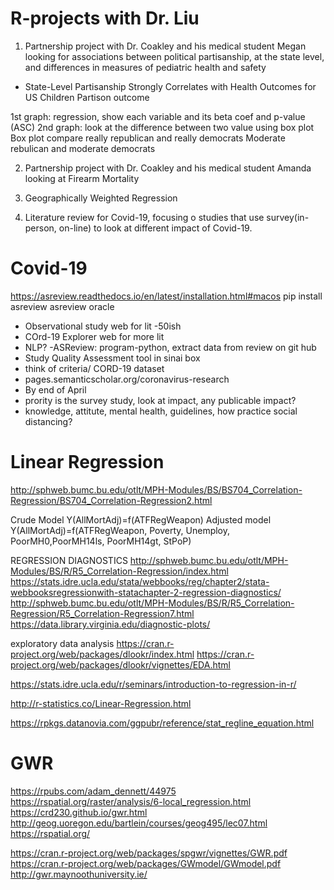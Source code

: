 # R-projects with Dr. Liu

1. Partnership project with Dr. Coakley and his medical student Megan looking for associations between political partisanship, at the state level, and differences in measures of pediatric health and safety
- State-Level Partisanship Strongly Correlates with Health Outcomes for US Children
Partison outcome

1st graph: regression, show each variable and its beta coef and p-value (ASC)
2nd graph: look at the difference between two value using box plot
Box plot compare really republican and really democrats
Moderate rebulican and moderate democrats

2. Partnership project with Dr. Coakley and his medical student Amanda looking at Firearm Mortality

3. Geographically Weighted Regression
4. Literature review for Covid-19, focusing o studies that use survey(in-person, on-line) to look at different impact of Covid-19.

# Covid-19
https://asreview.readthedocs.io/en/latest/installation.html#macos
pip install asreview
asreview oracle

- Observational study web for lit 
-50ish
- COrd-19 Explorer web for more lit
- NLP?
-ASReview: program-python, extract data from review on git hub
- Study Quality Assessment tool in sinai box
- think of criteria/ CORD-19 dataset
- pages.semanticscholar.org/coronavirus-research
- By end of April
- prority is the survey study, look at impact, any publicable impact?
- knowledge, attitute, mental health, guidelines, how practice social distancing?


# Linear Regression
http://sphweb.bumc.bu.edu/otlt/MPH-Modules/BS/BS704_Correlation-Regression/BS704_Correlation-Regression2.html

Crude Model
Y(AllMortAdj)=f(ATFRegWeapon)
Adjusted model
Y(AllMortAdj)=f(ATFRegWeapon, Poverty, Unemploy, PoorMH0,PoorMH14ls, PoorMH14gt, StPoP)

REGRESSION DIAGNOSTICS
http://sphweb.bumc.bu.edu/otlt/MPH-Modules/BS/R/R5_Correlation-Regression/index.html
https://stats.idre.ucla.edu/stata/webbooks/reg/chapter2/stata-webbooksregressionwith-statachapter-2-regression-diagnostics/
http://sphweb.bumc.bu.edu/otlt/MPH-Modules/BS/R/R5_Correlation-Regression/R5_Correlation-Regression7.html
https://data.library.virginia.edu/diagnostic-plots/
 
exploratory data analysis
https://cran.r-project.org/web/packages/dlookr/index.html
https://cran.r-project.org/web/packages/dlookr/vignettes/EDA.html
 
https://stats.idre.ucla.edu/r/seminars/introduction-to-regression-in-r/
 
http://r-statistics.co/Linear-Regression.html
 
https://rpkgs.datanovia.com/ggpubr/reference/stat_regline_equation.html

# GWR
https://rpubs.com/adam_dennett/44975
https://rspatial.org/raster/analysis/6-local_regression.html
https://crd230.github.io/gwr.html
http://geog.uoregon.edu/bartlein/courses/geog495/lec07.html
https://rspatial.org/
 
 
https://cran.r-project.org/web/packages/spgwr/vignettes/GWR.pdf
https://cran.r-project.org/web/packages/GWmodel/GWmodel.pdf
http://gwr.maynoothuniversity.ie/
